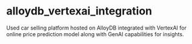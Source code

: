 # alloydb_vertexai_integration
Used car selling platform hosted on AlloyDB integrated with VertexAI for online price prediction model along with GenAI capabilities for insights.
